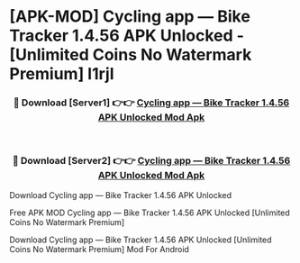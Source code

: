 # [APK-MOD] Cycling app — Bike Tracker 1.4.56 APK Unlocked - [Unlimited Coins No Watermark Premium] l1rjl



<div align="center">
<h3>🔴 Download [Server1] 👉👉 <a href="https://momento.my/?title=Cycling_app_—_Bike_Tracker_1.4.56_APK_Unlocked">Cycling app — Bike Tracker 1.4.56 APK Unlocked Mod Apk</a></h3><br>

<h3>🔴 Download [Server2] 👉👉 <a href="https://momento.my/?title=Cycling_app_—_Bike_Tracker_1.4.56_APK_Unlocked">Cycling app — Bike Tracker 1.4.56 APK Unlocked Mod Apk</a></h3>
</div>



Download Cycling app — Bike Tracker 1.4.56 APK Unlocked 

Free APK MOD Cycling app — Bike Tracker 1.4.56 APK Unlocked [Unlimited Coins No Watermark Premium]

Download Cycling app — Bike Tracker 1.4.56 APK Unlocked [Unlimited Coins No Watermark Premium] Mod For Android
